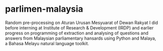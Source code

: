 # parlimen-malaysia

Random pre-processing on Aturan Urusan Mesyuarat of Dewan Rakyat I did before interning at Institute of Research & Development (IRDP) and earlier progress on programming of extraction and analysing of questions and answers from Malaysian parliamentary hansards using Python and Malaya, a Bahasa Melayu natural language toolkit.

